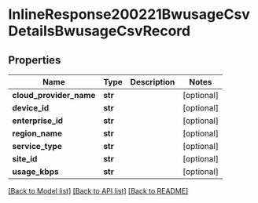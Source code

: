 # InlineResponse200221BwusageCsvDetailsBwusageCsvRecord

## Properties
Name | Type | Description | Notes
------------ | ------------- | ------------- | -------------
**cloud_provider_name** | **str** |  | [optional] 
**device_id** | **str** |  | [optional] 
**enterprise_id** | **str** |  | [optional] 
**region_name** | **str** |  | [optional] 
**service_type** | **str** |  | [optional] 
**site_id** | **str** |  | [optional] 
**usage_kbps** | **str** |  | [optional] 

[[Back to Model list]](../README.md#documentation-for-models) [[Back to API list]](../README.md#documentation-for-api-endpoints) [[Back to README]](../README.md)

